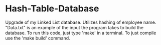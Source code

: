 # Hash-Table-Database
Upgrade of my Linked List database. Utilizes hashing of employee name.
"Data.txt" is an example of the input the program takes to build the database.
To run this code, just type 'make' in a terminal. To just compile use the 'make build' command.
